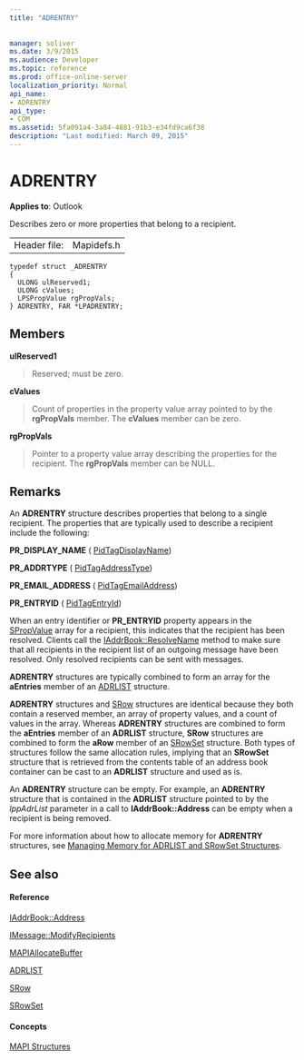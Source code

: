 ```yaml
---
title: "ADRENTRY"
 
 
manager: soliver
ms.date: 3/9/2015
ms.audience: Developer
ms.topic: reference
ms.prod: office-online-server
localization_priority: Normal
api_name:
- ADRENTRY
api_type:
- COM
ms.assetid: 5fa091a4-3a84-4881-91b3-e34fd9ca6f38
description: "Last modified: March 09, 2015"
---
```


# ADRENTRY

  
  
**Applies to**: Outlook 
  
Describes zero or more properties that belong to a recipient.
  
|||
|:-----|:-----|
|Header file:  <br/> |Mapidefs.h  <br/> |
   
```
typedef struct _ADRENTRY
{
  ULONG ulReserved1;
  ULONG cValues;
  LPSPropValue rgPropVals;
} ADRENTRY, FAR *LPADRENTRY;

```

## Members

 **ulReserved1**
  
> Reserved; must be zero.
    
 **cValues**
  
> Count of properties in the property value array pointed to by the **rgPropVals** member. The **cValues** member can be zero. 
    
 **rgPropVals**
  
> Pointer to a property value array describing the properties for the recipient. The **rgPropVals** member can be NULL. 
    
## Remarks

An **ADRENTRY** structure describes properties that belong to a single recipient. The properties that are typically used to describe a recipient include the following: 
  
 **PR_DISPLAY_NAME** ( [PidTagDisplayName](pidtagdisplayname-canonical-property.md))
  
 **PR_ADDRTYPE** ( [PidTagAddressType](pidtagaddresstype-canonical-property.md))
  
 **PR_EMAIL_ADDRESS** ( [PidTagEmailAddress](pidtagemailaddress-canonical-property.md))
  
 **PR_ENTRYID** ( [PidTagEntryId](pidtagentryid-canonical-property.md))
  
When an entry identifier or **PR_ENTRYID** property appears in the [SPropValue](spropvalue.md) array for a recipient, this indicates that the recipient has been resolved. Clients call the [IAddrBook::ResolveName](iaddrbook-resolvename.md) method to make sure that all recipients in the recipient list of an outgoing message have been resolved. Only resolved recipients can be sent with messages. 
  
 **ADRENTRY** structures are typically combined to form an array for the **aEntries** member of an [ADRLIST](adrlist.md) structure. 
  
 **ADRENTRY** structures and [SRow](srow.md) structures are identical because they both contain a reserved member, an array of property values, and a count of values in the array. Whereas **ADRENTRY** structures are combined to form the **aEntries** member of an **ADRLIST** structure, **SRow** structures are combined to form the **aRow** member of an [SRowSet](srowset.md) structure. Both types of structures follow the same allocation rules, implying that an **SRowSet** structure that is retrieved from the contents table of an address book container can be cast to an **ADRLIST** structure and used as is. 
  
An **ADRENTRY** structure can be empty. For example, an **ADRENTRY** structure that is contained in the **ADRLIST** structure pointed to by the  _lppAdrList_ parameter in a call to **IAddrBook::Address** can be empty when a recipient is being removed. 
  
For more information about how to allocate memory for **ADRENTRY** structures, see [Managing Memory for ADRLIST and SRowSet Structures](managing-memory-for-adrlist-and-srowset-structures.md).
  
## See also

#### Reference

[IAddrBook::Address](iaddrbook-address.md)
  
[IMessage::ModifyRecipients](imessage-modifyrecipients.md)
  
[MAPIAllocateBuffer](mapiallocatebuffer.md)
  
[ADRLIST](adrlist.md)
  
[SRow](srow.md)
  
[SRowSet](srowset.md)
#### Concepts

[MAPI Structures](mapi-structures.md)


